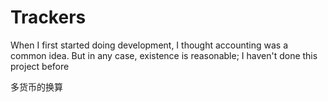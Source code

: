 # Trackers


When I first started doing development, I thought accounting was a common idea. But in any case, existence is reasonable; I haven't done this project before



多货币的换算
